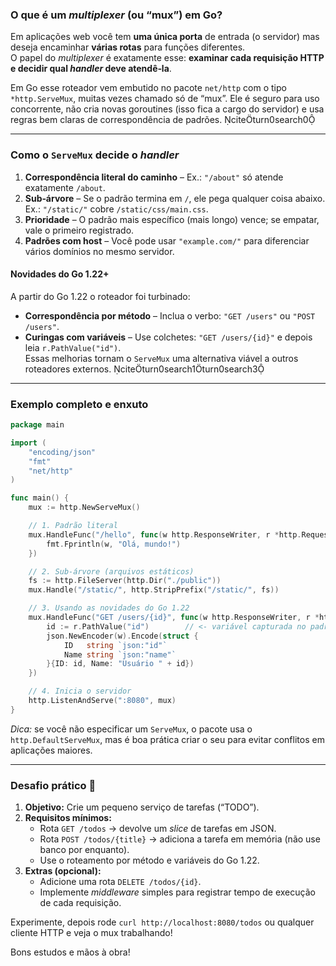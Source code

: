 ### O que é um *multiplexer* (ou “mux”) em Go?

Em aplicações web você tem **uma única porta** de entrada (o servidor) mas deseja encaminhar **várias rotas** para funções diferentes.  
O papel do *multiplexer* é exatamente esse: **examinar cada requisição HTTP e decidir qual *handler* deve atendê‑la**.  

Em Go esse roteador vem embutido no pacote `net/http` com o tipo `*http.ServeMux`, muitas vezes chamado só de “mux”. Ele é seguro para uso concorrente, não cria novas goroutines (isso fica a cargo do servidor) e usa regras bem claras de correspondência de padrões. citeturn0search0  

---

### Como o `ServeMux` decide o *handler*

1. **Correspondência literal do caminho** – Ex.: `"/about"` só atende exatamente `/about`.  
2. **Sub‑árvore** – Se o padrão termina em `/`, ele pega qualquer coisa abaixo. Ex.: `"/static/"` cobre `/static/css/main.css`.  
3. **Prioridade** – O padrão mais específico (mais longo) vence; se empatar, vale o primeiro registrado.  
4. **Padrões com host** – Você pode usar `"example.com/"` para diferenciar vários domínios no mesmo servidor.  

#### Novidades do Go 1.22+

A partir do Go 1.22 o roteador foi turbinado:

* **Correspondência por método** – Inclua o verbo: `"GET /users"` ou `"POST /users"`.  
* **Curingas com variáveis** – Use colchetes: `"GET /users/{id}"` e depois leia `r.PathValue("id")`.  
Essas melhorias tornam o `ServeMux` uma alternativa viável a outros roteadores externos. citeturn0search1turn0search3  

---

### Exemplo completo e enxuto

```go
package main

import (
	"encoding/json"
	"fmt"
	"net/http"
)

func main() {
	mux := http.NewServeMux()

	// 1. Padrão literal
	mux.HandleFunc("/hello", func(w http.ResponseWriter, r *http.Request) {
		fmt.Fprintln(w, "Olá, mundo!")
	})

	// 2. Sub‑árvore (arquivos estáticos)
	fs := http.FileServer(http.Dir("./public"))
	mux.Handle("/static/", http.StripPrefix("/static/", fs))

	// 3. Usando as novidades do Go 1.22
	mux.HandleFunc("GET /users/{id}", func(w http.ResponseWriter, r *http.Request) {
		id := r.PathValue("id")        // <- variável capturada no padrão
		json.NewEncoder(w).Encode(struct {
			ID   string `json:"id"`
			Name string `json:"name"`
		}{ID: id, Name: "Usuário " + id})
	})

	// 4. Inicia o servidor
	http.ListenAndServe(":8080", mux)
}
```

*Dica:* se você não especificar um `ServeMux`, o pacote usa o `http.DefaultServeMux`, mas é boa prática criar o seu para evitar conflitos em aplicações maiores.

---

### Desafio prático 💪

1. **Objetivo:** Crie um pequeno serviço de tarefas (“TODO”).  
2. **Requisitos mínimos:**  
   - Rota `GET /todos` → devolve um *slice* de tarefas em JSON.  
   - Rota `POST /todos/{title}` → adiciona a tarefa em memória (não use banco por enquanto).  
   - Use o roteamento por método e variáveis do Go 1.22.  
3. **Extras (opcional):**  
   - Adicione uma rota `DELETE /todos/{id}`.  
   - Implemente *middleware* simples para registrar tempo de execução de cada requisição.

Experimente, depois rode `curl http://localhost:8080/todos` ou qualquer cliente HTTP e veja o mux trabalhando!  

Bons estudos e mãos à obra!
